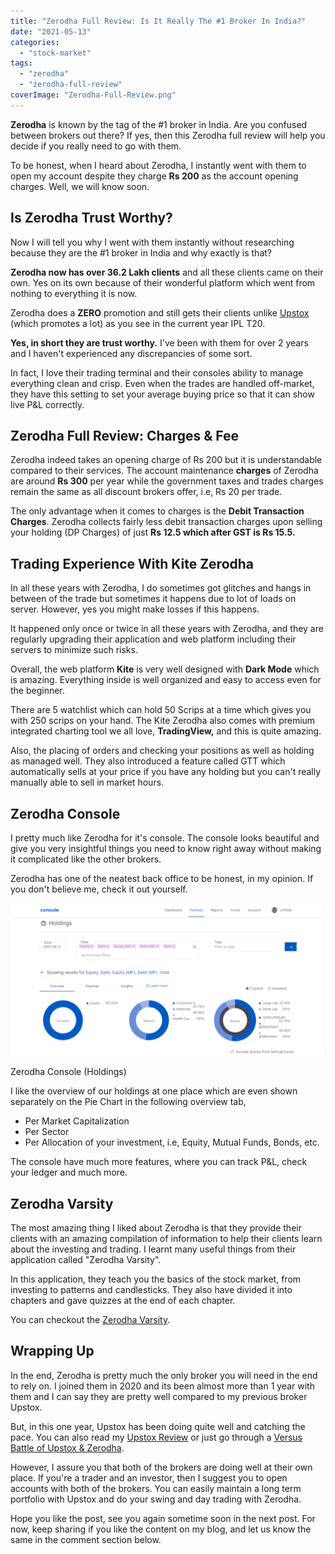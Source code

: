 ```yaml
---
title: "Zerodha Full Review: Is It Really The #1 Broker In India?"
date: "2021-05-13"
categories: 
  - "stock-market"
tags: 
  - "zerodha"
  - "zerodha-full-review"
coverImage: "Zerodha-Full-Review.png"
---
```


**Zerodha** is known by the tag of the #1 broker in India. Are you confused between brokers out there? If yes, then this Zerodha full review will help you decide if you really need to go with them.

To be honest, when I heard about Zerodha, I instantly went with them to open my account despite they charge **Rs 200** as the account opening charges. Well, we will know soon.

## Is Zerodha Trust Worthy?

Now I will tell you why I went with them instantly without researching because they are the #1 broker in India and why exactly is that?

**Zerodha now has over 36.2 Lakh clients** and all these clients came on their own. Yes on its own because of their wonderful platform which went from nothing to everything it is now.

Zerodha does a **ZERO** promotion and still gets their clients unlike [Upstox](https://emadsblog.com/upstox-review/) (which promotes a lot) as you see in the current year IPL T20.

**Yes, in short they are trust worthy.** I've been with them for over 2 years and I haven't experienced any discrepancies of some sort.

In fact, I love their trading terminal and their consoles ability to manage everything clean and crisp. Even when the trades are handled off-market, they have this setting to set your average buying price so that it can show live P&L correctly.

## **Zerodha Full Review: Charges & Fee**

Zerodha indeed takes an opening charge of Rs 200 but it is understandable compared to their services. The account maintenance **charges** of Zerodha are around **Rs 300** per year while the government taxes and trades charges remain the same as all discount brokers offer, i.e, Rs 20 per trade.

The only advantage when it comes to charges is the **Debit Transaction Charges**. Zerodha collects fairly less debit transaction charges upon selling your holding (DP Charges) of just **Rs 12.5 which after GST is Rs 15.5.**

## Trading Experience With Kite Zerodha

In all these years with Zerodha, I do sometimes got glitches and hangs in between of the trade but sometimes it happens due to lot of loads on server. However, yes you might make losses if this happens.

It happened only once or twice in all these years with Zerodha, and they are regularly upgrading their application and web platform including their servers to minimize such risks.

Overall, the web platform **Kite** is very well designed with **Dark Mode** which is amazing. Everything inside is well organized and easy to access even for the beginner.

There are 5 watchlist which can hold 50 Scrips at a time which gives you with 250 scrips on your hand. The Kite Zerodha also comes with premium integrated charting tool we all love, **TradingView,** and this is quite amazing.

Also, the placing of orders and checking your positions as well as holding as managed well. They also introduced a feature called GTT which automatically sells at your price if you have any holding but you can't really manually able to sell in market hours.

## **Zerodha Console**

I pretty much like Zerodha for it's console. The console looks beautiful and give you very insightful things you need to know right away without making it complicated like the other brokers.

Zerodha has one of the neatest back office to be honest, in my opinion. If you don't believe me, check it out yourself.

![zerodha console](images/image-1024x496.png)

Zerodha Console (Holdings)

I like the overview of our holdings at one place which are even shown separately on the Pie Chart in the following overview tab,

- Per Market Capitalization
- Per Sector
- Per Allocation of your investment, i.e, Equity, Mutual Funds, Bonds, etc.

The console have much more features, where you can track P&L, check your ledger and much more.

## Zerodha Varsity

The most amazing thing I liked about Zerodha is that they provide their clients with an amazing compilation of information to help their clients learn about the investing and trading. I learnt many useful things from their application called "Zerodha Varsity".

In this application, they teach you the basics of the stock market, from investing to patterns and candlesticks. They also have divided it into chapters and gave quizzes at the end of each chapter.

You can checkout the [Zerodha Varsity](https://zerodha.com/varsity/).

## Wrapping Up

In the end, Zerodha is pretty much the only broker you will need in the end to rely on. I joined them in 2020 and its been almost more than 1 year with them and I can say they are pretty well compared to my previous broker Upstox.

But, in this one year, Upstox has been doing quite well and catching the pace. You can also read my [Upstox Review](https://emadsblog.com/upstox-review/) or just go through a [Versus Battle of Upstox & Zerodha](https://emadsblog.com/upstox-vs-zerodha-the-stock-broker-battle/).

However, I assure you that both of the brokers are doing well at their own place. If you're a trader and an investor, then I suggest you to open accounts with both of the brokers. You can easily maintain a long term portfolio with Upstox and do your swing and day trading with Zerodha.

Hope you like the post, see you again sometime soon in the next post. For now, keep sharing if you like the content on my blog, and let us know the same in the comment section below.
